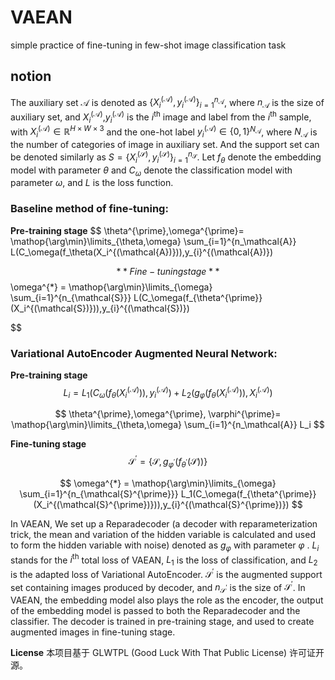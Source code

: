 # VAEAN
simple practice of fine-tuning in few-shot image classification task 



## notion

The auxiliary set $\mathcal{A}$ is denoted as $\{X_i^{(\mathcal{A})},y_{i}^{(\mathcal{A})}\}_{i=1}^{n_\mathcal{A}}$, where $n_\mathcal{A}$ is the size of auxiliary set, and $X_i^{(\mathcal{A})}$,$y_{i}^{(\mathcal{A})}$ is the $i^{\textrm{th}}$ image and label from the $i^{\textrm{th}}$ sample, with $X_i^{(\mathcal{A})} \in \mathbb{R}^{H\times W\times 3}$ and the one-hot label $y_{i}^{(\mathcal{A})} \in \{0,1\}^{N_{\mathcal{A}}}$, where $N_{\mathcal{A}}$ is the number of categories of image in auxiliary set. And the support set can be denoted similarly as $S=\{X_i^{(\mathcal{S})},y_{i}^{(\mathcal{S})}\}_{i=1}^{n_\mathcal{S}}$. Let $f_\theta$ denote the embedding model with parameter $\theta$ and $C_\omega$ denote the classification model with parameter $\omega$, and $L$ is the loss function.

### **Baseline method of fine-tuning:**

**Pre-training stage**
$$
  \theta^{\prime},\omega^{\prime}=  \mathop{\arg\min}\limits_{\theta,\omega} 
   \sum_{i=1}^{n_\mathcal{A}}
   L(C_\omega(f_\theta(X_i^{(\mathcal{A})})),y_{i}^{(\mathcal{A})})


$$
**Fine-tuning stage**
$$
\omega^{*} = \mathop{\arg\min}\limits_{\omega} \sum_{i=1}^{n_{\mathcal{S}}} 
    L(C_\omega(f_{\theta^{\prime}}(X_i^{(\mathcal{S})})),y_{i}^{(\mathcal{S})})

$$

### Variational AutoEncoder Augmented Neural Network:

**Pre-training stage**
$$
  L_i =  L_1(C_\omega(f_\theta(X_i^{(\mathcal{A})})),y_{i}^{(\mathcal{A})})+L_2(g_\varphi(f_\theta(X_i^{(\mathcal{A})})),X_i^{(\mathcal{A})})
$$

$$
\theta^{\prime},\omega^{\prime}, \varphi^{\prime}=  \mathop{\arg\min}\limits_{\theta,\omega} 
   \sum_{i=1}^{n_\mathcal{A}}
   L_i
$$



**Fine-tuning stage**
$$
 \mathcal{S}^\prime = \{
    \mathcal{S}
    ,
    g_{\varphi^\prime}(f_{\theta^\prime}(\mathcal{S}))
    \}
$$

$$
\omega^{*} = \mathop{\arg\min}\limits_{\omega} \sum_{i=1}^{n_{\mathcal{S}^{\prime}}} 
    L_1(C_\omega(f_{\theta^{\prime}}(X_i^{(\mathcal{S}^{\prime})})),y_{i}^{(\mathcal{S}^{\prime})})
$$

In VAEAN, We set up a Reparadecoder (a decoder with reparameterization trick, the mean and variation of the hidden variable is calculated and used to form the hidden variable with noise) denoted as $g_\varphi$ with parameter $\varphi$ . $L_i$ stands for the $i^{\textrm{th}}$ total loss of VAEAN, $L_1$ is the loss of classification, and $L_2$ is the adapted loss of Variational AutoEncoder. ${\mathcal{S}}^\prime$ is the augmented support set containing images produced by decoder, and $n_{\mathcal{S}^{\prime}}$ is the size of $\mathcal{S}^{\prime}$. In VAEAN, the embedding model also plays the role as the encoder, the output of the embedding model is passed to both the Reparadecoder and the classifier. The decoder is trained in pre-training stage, and used to create augmented images in fine-tuning stage.

**License**
本项目基于 GLWTPL (Good Luck With That Public License) 许可证开源。
